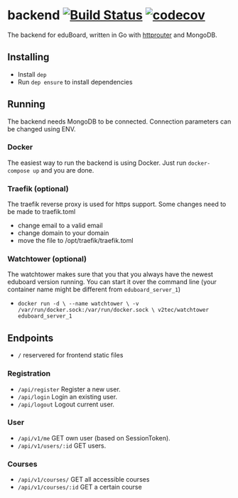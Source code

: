 # backend [![Build Status](https://travis-ci.org/eduboard/backend.svg?branch=master)](https://travis-ci.org/eduboard/backend) [![codecov](https://codecov.io/gh/eduboard/backend/branch/master/graph/badge.svg)](https://codecov.io/gh/eduboard/backend)

The backend for eduBoard, written in Go with [httprouter](https://github.com/julienschmidt/httprouter) and MongoDB.

## Installing
- Install `dep`
- Run `dep ensure` to install dependencies

## Running
The backend needs MongoDB to be connected. Connection parameters can be changed using ENV.

### Docker
The easiest way to run the backend is using Docker. Just run `docker-compose up` and you are done.

### Traefik (optional)
The traefik reverse proxy is used for https support. Some changes need to be made to traefik.toml 
- change email to a valid email
- change domain to your domain
- move the file to /opt/traefik/traefik.toml

### Watchtower (optional)
The watchtower makes sure that you that you always have the newest eduboard version running.
You can start it over the command line (your container name might be different from `eduboard_server_1`)

- `docker run -d \
  --name watchtower \
  -v /var/run/docker.sock:/var/run/docker.sock \
  v2tec/watchtower eduboard_server_1`

## Endpoints

- `/` reservered for frontend static files

### Registration
- `/api/register` Register a new user.
- `/api/login` Login an existing user.
- `/api/logout` Logout current user.

### User
- `/api/v1/me` GET own user (based on SessionToken).
- `/api/v1/users/:id` GET users.

### Courses
- `/api/v1/courses/` GET all accessible courses
- `/api/v1/courses/:id` GET a certain course
